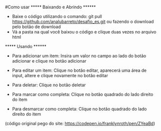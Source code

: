 #Como usar
***** Baixando e Abrindo ******
- Baixe o código utilizando o comando: git pull https://github.com/analubarreto/desafio_es.git ou fazendo o download
pelo botão de download
- Vá a pasta na qual você baixou o código e clique duas vezes no arquivo html

***** Usando ******
- Para adicionar um item: 
Insira um valor no campo ao lado do botão adicionar e clique no botão adicionar

- Para editar um item:
Clique no botão editar, aparecerá uma área de input, altere e clique novamente no botão editar

- Para deletar:
Clique no botão deletar

- Para marcar como completa:
Clique no botão quadrado do lado direito do item

- Para desmarcar como completa:
Clique no botão quadrado do lado direito do item


(código original pego do site: https://codepen.io/franklynroth/pen/ZYeaBd)
